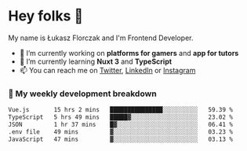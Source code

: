# Hey folks 👋

My name is Łukasz Florczak and I'm Frontend Developer. 

- 🔭 I’m currently working on **platforms for gamers** and **app for tutors**
- 🌱 I’m currently learning **Nuxt 3** and **TypeScript**
- 📫 You can reach me on [Twitter](https://twitter.com/lukaszflorczak), [LinkedIn](https://pl.linkedin.com/in/lukasz-florczak) or [Instagram](https://instagram.com/lukaszflorczak)


### 🧮 My weekly development breakdown

<!--START_SECTION:waka-->

```txt
Vue.js       15 hrs 2 mins   ███████████████░░░░░░░░░░   59.39 %
TypeScript   5 hrs 49 mins   █████▓░░░░░░░░░░░░░░░░░░░   23.02 %
JSON         1 hr 37 mins    █▓░░░░░░░░░░░░░░░░░░░░░░░   06.41 %
.env file    49 mins         ▓░░░░░░░░░░░░░░░░░░░░░░░░   03.23 %
JavaScript   47 mins         ▓░░░░░░░░░░░░░░░░░░░░░░░░   03.13 %
```

<!--END_SECTION:waka-->

<!--
**lukaszflorczak/lukaszflorczak** is a ✨ _special_ ✨ repository because its `README.md` (this file) appears on your GitHub profile.

Here are some ideas to get you started:

- 🔭 I’m currently working on ...
- 🌱 I’m currently learning ...
- 👯 I’m looking to collaborate on ...
- 🤔 I’m looking for help with ...
- 💬 Ask me about ...
- 📫 How to reach me: ...
- 😄 Pronouns: ...
- ⚡ Fun fact: ...
-->

